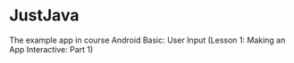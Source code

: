 # JustJava
The example app in course Android Basic: User Input (Lesson 1: Making an App Interactive: Part 1) 
